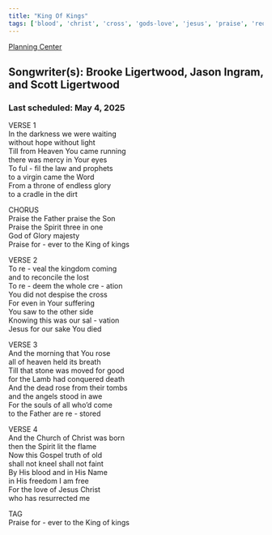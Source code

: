 ```yaml
---
title: "King Of Kings"
tags: ['blood', 'christ', 'cross', 'gods-love', 'jesus', 'praise', 'redemption', 'resurrection', 'salvation', 'trinity']
---
```


[Planning Center](https://services.planningcenteronline.com/songs/23559487)

## Songwriter(s): Brooke Ligertwood, Jason Ingram, and Scott Ligertwood
### Last scheduled: May 4, 2025          

VERSE 1  
In the darkness we were waiting  
without hope without light  
Till from Heaven You came running  
there was mercy in Your eyes  
To ful - fil the law and prophets  
to a virgin came the Word  
From a throne of endless glory  
to a cradle in the dirt  
  
CHORUS  
Praise the Father praise the Son  
Praise the Spirit three in one  
God of Glory majesty  
Praise for - ever to the King of kings  
  
VERSE 2  
To re - veal the kingdom coming  
and to reconcile the lost  
To re - deem the whole cre - ation  
You did not despise the cross  
For even in Your suffering  
You saw to the other side  
Knowing this was our sal - vation  
Jesus for our sake You died  
  
  
VERSE 3  
And the morning that You rose  
all of heaven held its breath  
Till that stone was moved for good  
for the Lamb had conquered death  
And the dead rose from their tombs  
and the angels stood in awe  
For the souls of all who’d come  
to the Father are re - stored  
  
VERSE 4  
And the Church of Christ was born  
then the Spirit lit the flame  
Now this Gospel truth of old  
shall not kneel shall not faint  
By His blood and in His Name  
in His freedom I am free  
For the love of Jesus Christ  
who has resurrected me  
  
TAG  
Praise for - ever to the King of kings
